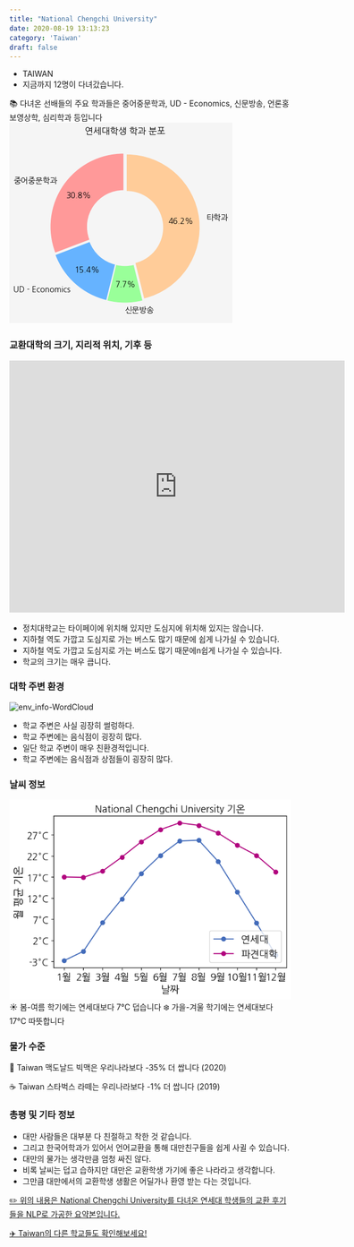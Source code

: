 ```yaml
---
title: "National Chengchi University"
date: 2020-08-19 13:13:23
category: 'Taiwan'
draft: false
---
```



* TAIWAN
* 지금까지 12명이 다녀갔습니다. 

📚 다녀온 선배들의 주요 학과들은 중어중문학과, UD - Economics, 신문방송, 언론홍보영상학, 심리학과 등입니다
![department-info](../plots/TW000002.png)
### 교환대학의 크기, 지리적 위치, 기후 등
<iframe
width="600"
height="450"
frameborder="0" style="border:0"
src="https://www.google.com/maps/embed/v1/place?key=AIzaSyC9e1AME-pVmWC4hBpFdu5S4dKzyepa3HQ&q=National+Chengchi+University&center=24.9861694,121.5771149&zoom=14" allowfullscreen>
</iframe>

* 정치대학교는 타이페이에 위치해 있지만 도심지에 위치해 있지는 않습니다.
* 지하철 역도 가깝고 도심지로 가는 버스도 많기 때문에 쉽게 나가실 수 있습니다.
* 지하철 역도 가깝고 도심지로 가는 버스도 많기 때문에n쉽게 나가실 수 있습니다.
* 학교의 크기는 매우 큽니다.


### 대학 주변 환경

![env_info-WordCloud](../univ_wordclouds_okt/env_info/TW000002_env_info_okt.png)

* 학교 주변은 사실 굉장히 썰렁하다.
* 학교 주변에는 음식점이 굉장히 많다.
* 일단 학교 주변이 매우 친환경적입니다.
* 학교 주변에는 음식점과 상점들이 굉장히 많다.


### 날씨 정보 
 ![temparature_TW000002](../plots/weather/TW000002.png)
☀️ 봄-여름 학기에는 연세대보다 7°C 덥습니다
❄️ 가을-겨울 학기에는 연세대보다 17°C 따뜻합니다
### 물가 수준 
🍔 Taiwan 맥도날드 빅맥은 우리나라보다 -35% 더 쌉니다 (2020)

☕️ Taiwan 스타벅스 라떼는 우리나라보다 -1% 더 쌉니다 (2019)

### 총평 및 기타 정보
* 대만 사람들은 대부분 다 친절하고 착한 것 같습니다.
* 그리고 한국어학과가 있어서 언어교환을 통해 대만친구들을 쉽게 사귈 수 있습니다.
* 대만의 물가는 생각만큼 엄청 싸진 않다.
* 비록 날씨는 덥고 습하지만 대만은 교환학생 가기에 좋은 나라라고 생각합니다.
* 그만큼 대만에서의 교환학생 생활은 어딜가나 환영 받는 다는 것입니다.


[✏️ 위의 내용은 National Chengchi University를 다녀온 연세대 학생들의 교환 후기들을 NLP로 가공한 요약본입니다.](http://oia.yonsei.ac.kr/partner/expReport.asp?ucode=TW000002&bgbn=A)

[✈️ Taiwan의 다른 학교들도 확인해보세요!](https://yonsei-exchange.netlify.app/?category=Taiwan)
